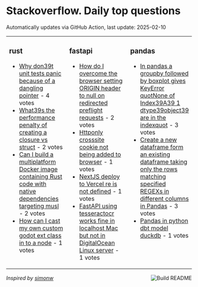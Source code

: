 # Stackoverflow. Daily top questions 

Automatically updates via GitHub Action, last update: <!-- date starts -->2025-02-10<!-- date ends -->


<table><tr><td valign="top" width="33%">

### rust
<!-- rust starts -->
* [Why don39t unit tests panic because of a dangling pointer](https://stackoverflow.com/questions/79424647/why-dont-unit-tests-panic-because-of-a-dangling-pointer) - 4 votes
* [What39s the performance penalty of creating a closure vs struct](https://stackoverflow.com/questions/79425528/whats-the-performance-penalty-of-creating-a-closure-vs-struct) - 2 votes
* [Can I build a multiplatform Docker image containing Rust code with native dependencies targeting musl](https://stackoverflow.com/questions/79425799/can-i-build-a-multi-platform-docker-image-containing-rust-code-with-native-depen) - 2 votes
* [How can I cast my own custom godot ext class in to a node](https://stackoverflow.com/questions/79426027/how-can-i-cast-my-own-custom-godot-ext-class-in-to-a-node) - 1 votes
<!-- rust ends -->
</td><td valign="top" width="34%">


### fastapi
<!-- fastapi starts -->
* [How do I overcome the browser setting ORIGIN header to null on redirected preflight requests](https://stackoverflow.com/questions/79424738/how-do-i-overcome-the-browser-setting-origin-header-to-null-on-redirected-prefli) - 2 votes
* [Httponly crosssite cookie not being added to browser](https://stackoverflow.com/questions/79427227/http-only-cross-site-cookie-not-being-added-to-browser) - 1 votes
* [NextJS deploy to Vercel re is not defined](https://stackoverflow.com/questions/79425997/nextjs-deploy-to-vercel-re-is-not-defined) - 1 votes
* [FastAPI using tesseractocr works fine in localhost Mac but not in DigitalOcean Linux server](https://stackoverflow.com/questions/79424327/fastapi-using-tesseract-ocr-works-fine-in-localhost-mac-but-not-in-digitalocean) - 1 votes
<!-- fastapi ends -->
</td><td valign="top" width="34%">


### pandas
<!-- pandas starts -->
* [In pandas a groupby followed by boxplot gives KeyError quotNone of Index39A39 1 dtype39object39 are in the indexquot](https://stackoverflow.com/questions/79426845/in-pandas-a-groupby-followed-by-boxplot-gives-keyerror-none-of-indexa-1) - 3 votes
* [Create a new dataframe form an existing dataframe taking only the rows matching specified REGEXs in different columns in Pandas](https://stackoverflow.com/questions/79426836/create-a-new-dataframe-form-an-existing-dataframe-taking-only-the-rows-matching) - 3 votes
* [Pandas in python dbt model duckdb](https://stackoverflow.com/questions/79426835/pandas-in-python-dbt-model-duckdb) - 1 votes
<!-- pandas ends -->
</td></tr></table>

<a href="https://github.com/hp0404/hp0404/actions"><img src="https://github.com/hp0404/hp0404/workflows/Build%20README/badge.svg" align="right" alt="Build README"></a> <p>*Inspired by  [simonw](https://github.com/simonw/simonw)*</p>

